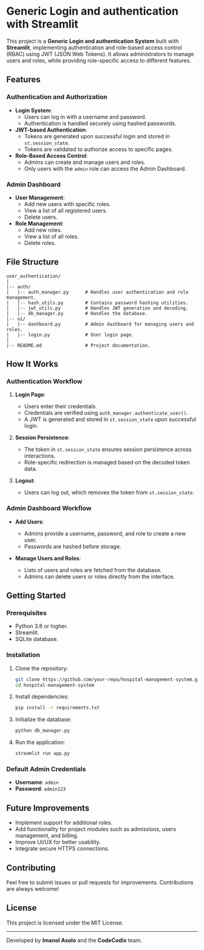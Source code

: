 # Generic Login and authentication with Streamlit

This project is a **Generic Login and authentication System** built with **Streamlit**, implementing authentication and role-based access control (RBAC) using JWT (JSON Web Tokens). It allows administrators to manage users and roles, while providing role-specific access to different features.

## Features

### Authentication and Authorization

- **Login System**:
  - Users can log in with a username and password.
  - Authentication is handled securely using hashed passwords.
- **JWT-based Authentication**:
  - Tokens are generated upon successful login and stored in `st.session_state`.
  - Tokens are validated to authorize access to specific pages.
- **Role-Based Access Control**:
  - Admins can create and manage users and roles.
  - Only users with the `admin` role can access the Admin Dashboard.

### Admin Dashboard

- **User Management**:
  - Add new users with specific roles.
  - View a list of all registered users.
  - Delete users.
- **Role Management**:
  - Add new roles.
  - View a list of all roles.
  - Delete roles.

## File Structure

```
user_authentication/
|
|-- auth/
|   |-- auth_manager.py      # Handles user authentication and role management.
|   |-- hash_utils.py        # Contains password hashing utilities.
|   |-- jwt_utils.py         # Handles JWT generation and decoding.
|   |-- db_manager.py        # Handles the database.
|-- ui/
|   |-- dashboard.py         # Admin dashboard for managing users and roles.
|   |-- login.py             # User login page.
|                 
|-- README.md                # Project documentation.
```

## How It Works

### Authentication Workflow

1. **Login Page**:

   - Users enter their credentials.
   - Credentials are verified using `auth_manager.authenticate_user()`.
   - A JWT is generated and stored in `st.session_state` upon successful login.

2. **Session Persistence**:

   - The token in `st.session_state` ensures session persistence across interactions.
   - Role-specific redirection is managed based on the decoded token data.

3. **Logout**:

   - Users can log out, which removes the token from `st.session_state`.

### Admin Dashboard Workflow

- **Add Users**:

  - Admins provide a username, password, and role to create a new user.
  - Passwords are hashed before storage.

- **Manage Users and Roles**:

  - Lists of users and roles are fetched from the database.
  - Admins can delete users or roles directly from the interface.

## Getting Started

### Prerequisites

- Python 3.8 or higher.
- Streamlit.
- SQLite database.

### Installation

1. Clone the repository:

   ```bash
   git clone https://github.com/your-repo/hospital-management-system.git
   cd hospital-management-system
   ```

2. Install dependencies:

   ```bash
   pip install -r requirements.txt
   ```

3. Initialize the database:

   ```bash
   python db_manager.py
   ```

4. Run the application:

   ```bash
   streamlit run app.py
   ```

### Default Admin Credentials

- **Username**: `admin`
- **Password**: `admin123`

## Future Improvements

- Implement support for additional roles.
- Add functionality for project modules such as admissions, users management, and billing.
- Improve UI/UX for better usability.
- Integrate secure HTTPS connections.

## Contributing

Feel free to submit issues or pull requests for improvements. Contributions are always welcome!

## License

This project is licensed under the MIT License.

---

Developed by **Imanol Asolo** and the **CodeCodix** team.

